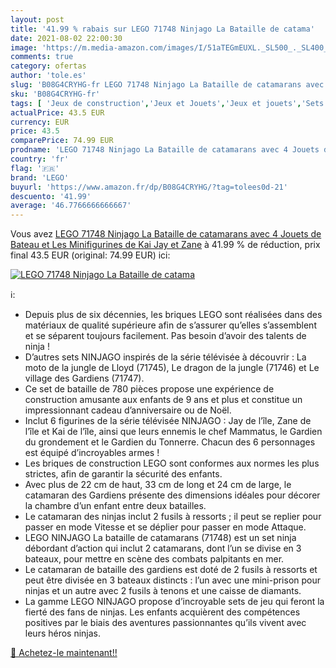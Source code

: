 ```yaml
---
layout: post
title: '41.99 % rabais sur LEGO 71748 Ninjago La Bataille de catama'
date: 2021-08-02 22:00:30
image: 'https://m.media-amazon.com/images/I/51aTEGmEUXL._SL500_._SL400_.jpg'
comments: true
category: ofertas
author: 'tole.es'
slug: 'B08G4CRYHG-fr LEGO 71748 Ninjago La Bataille de catamarans avec 4 Jouets...'
sku: 'B08G4CRYHG-fr'
tags: [ 'Jeux de construction','Jeux et Jouets','Jeux et jouets','Sets de jeux de construction','lego', ]
actualPrice: 43.5 EUR
currency: EUR
price: 43.5
comparePrice: 74.99 EUR
prodname: 'LEGO 71748 Ninjago La Bataille de catamarans avec 4 Jouets de Bateau et Les Minifigurines de Kai  Jay et Zane'
country: 'fr'
flag: '🇫🇷'
brand: 'LEGO'
buyurl: 'https://www.amazon.fr/dp/B08G4CRYHG/?tag=tolees0d-21'
descuento: '41.99'
average: '46.7766666666667'
---
```


Vous avez [LEGO 71748 Ninjago La Bataille de catamarans avec 4 Jouets de Bateau et Les Minifigurines de Kai  Jay et Zane](https://www.amazon.fr/dp/B08G4CRYHG/?tag=tolees0d-21)  à  41.99 % de réduction, prix final  43.5 EUR (original: 74.99 EUR) ici:

[![LEGO 71748 Ninjago La Bataille de catama](https://m.media-amazon.com/images/I/51aTEGmEUXL._SL500_._SL400_.jpg)](https://www.amazon.fr/dp/B08G4CRYHG/?tag=tolees0d-21)

ℹ️:

- Depuis plus de six décennies, les briques LEGO sont réalisées dans des matériaux de qualité supérieure afin de s’assurer qu’elles s’assemblent et se séparent toujours facilement. Pas besoin d’avoir des talents de ninja !
- D’autres sets NINJAGO inspirés de la série télévisée à découvrir : La moto de la jungle de Lloyd (71745), Le dragon de la jungle (71746) et Le village des Gardiens (71747).
- Ce set de bataille de 780 pièces propose une expérience de construction amusante aux enfants de 9 ans et plus et constitue un impressionnant cadeau d’anniversaire ou de Noël.
- Inclut 6 figurines de la série télévisée NINJAGO : Jay de l’île, Zane de l’île et Kai de l’île, ainsi que leurs ennemis le chef Mammatus, le Gardien du grondement et le Gardien du Tonnerre. Chacun des 6 personnages est équipé d’incroyables armes !
- Les briques de construction LEGO sont conformes aux normes les plus strictes, afin de garantir la sécurité des enfants.
- Avec plus de 22 cm de haut, 33 cm de long et 24 cm de large, le catamaran des Gardiens présente des dimensions idéales pour décorer la chambre d’un enfant entre deux batailles.
- Le catamaran des ninjas inclut 2 fusils à ressorts ; il peut se replier pour passer en mode Vitesse et se déplier pour passer en mode Attaque.
- LEGO NINJAGO La bataille de catamarans (71748) est un set ninja débordant d’action qui inclut 2 catamarans, dont l’un se divise en 3 bateaux, pour mettre en scène des combats palpitants en mer.
- Le catamaran de bataille des gardiens est doté de 2 fusils à ressorts et peut être divisée en 3 bateaux distincts : l’un avec une mini-prison pour ninjas et un autre avec 2 fusils à tenons et une caisse de diamants.
- La gamme LEGO NINJAGO propose d’incroyable sets de jeu qui feront la fierté des fans de ninjas. Les enfants acquièrent des compétences positives par le biais des aventures passionnantes qu’ils vivent avec leurs héros ninjas.

[🛒 Achetez-le maintenant!!](https://www.amazon.fr/dp/B08G4CRYHG/?tag=tolees0d-21)
